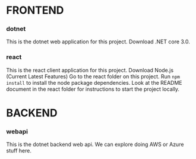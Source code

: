 # FRONTEND

### dotnet
This is the dotnet web application for this project.
Download .NET core 3.0.

### react
This is the react client application for this project. 
Download Node.js (Current Latest Features)
Go to the react folder on this project.
Run `npm install` to install the node package dependencies.
Look at the README document in the react folder for instructions to start the project locally.

# BACKEND

### webapi
This is the dotnet backend web api.
We can explore doing AWS or Azure stuff here.
